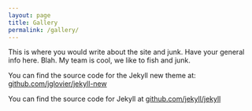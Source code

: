 ```yaml
---
layout: page
title: Gallery
permalink: /gallery/
---
```


This is where you would write about the site and junk. Have your general info here. Blah. My team is cool, we like to fish and junk.

You can find the source code for the Jekyll new theme at: [github.com/jglovier/jekyll-new](https://github.com/jglovier/jekyll-new)

You can find the source code for Jekyll at [github.com/jekyll/jekyll](https://github.com/jekyll/jekyll)
